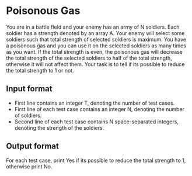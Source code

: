 # Poisonous Gas

You are in a battle field and your enemy has an army of N soldiers. Each soldier has a strength denoted by an array A. Your enemy will select some soldiers such that total strength of selected soldiers is maximum. You have a poisonous gas and you can use it on the selected soldiers as many times as you want. If the total strength is even, the poisonous gas will decrease the total strength of the selected soldiers to half of the total strength, otherwise it will not affect them. Your task is to tell if its possible to reduce the total strength to 1 or not.

## Input format

- First line contains an integer T, denoting the number of test cases.
- First line of each test case contains an integer N, denoting the number of soldiers.
- Second line of each test case contains N space-separated integers, denoting the strength of the soldiers.

## Output format

For each test case, print Yes if its possible to reduce the total strength to 1, otherwise print No.
